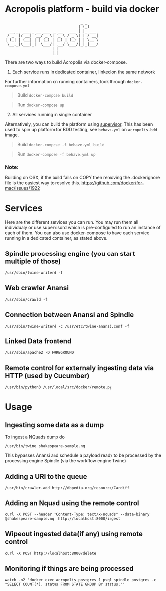 # Acropolis platform - build via docker

```
                                  _ _
                                 | (_)
  __ _  ___ _ __ ___  _ __   ___ | |_ ___
 / _` |/ __| '__/ _ \| '_ \ / _ \| | / __|
| (_| | (__| | | (_) | |_) | (_) | | \__ \
 \__,_|\___|_|  \___/| .__/ \___/|_|_|___/
                     | |
                     |_|
```


There are two ways to build Acropolis via docker-compose.

1. Each service runs in dedicated container, linked on the same network

For further information on running containers, look through `docker-compose.yml`

> Build
`docker-compose build`

> Run
`docker-compose up`

2. All services running in single container

Alternatively, you can build the platform using [supervisor](http://supervisord.org/introduction.html).
This has been used to spin up platform for BDD testing, see `behave.yml` on `acropolis-bdd` image.

> Build
`docker-compose -f behave.yml build`

> Run
`docker-compose -f behave.yml up`

### Note:
Building on OSX, if the build fails on COPY then removing the .dockerignore file is the easiest way to resolve this.
https://github.com/docker/for-mac/issues/1922

# Services

Here are the different services you can run. You may run them all individualy
or use supervisord which is pre-configured to run an instance of each of them.
You can also use docker-compose to have each service running in a dedicated
container, as stated above.

## Spindle processing engine (you can start multiple of those)
```
/usr/sbin/twine-writerd -f
```

## Web crawler Anansi
```
/usr/sbin/crawld -f
```

## Connection between Anansi and Spindle
```
/usr/sbin/twine-writerd -c /usr/etc/twine-anansi.conf -f
```

## Linked Data frontend
```
/usr/sbin/apache2 -D FOREGROUND
```

## Remote control for externaly ingesting data via HTTP (used by Cucumber)
```
/usr/bin/python3 /usr/local/src/docker/remote.py
```

# Usage

## Ingesting some data as a dump
To ingest a NQuads dump do
```
/usr/bin/twine shakespeare-sample.nq
```
This bypasses Anansi and schedule a payload ready to be processed by the
processing engine Spindle (via the workflow engine Twine)

## Adding a URI to the queue
```
/usr/bin/crawler-add http://dbpedia.org/resource/Cardiff
```

## Adding an Nquad using the remote control
```
curl -X POST --header "Content-Type: text/x-nquads" --data-binary @shakespeare-sample.nq  http://localhost:8000/ingest
```

## Wipeout ingested data(if any) using remote control
```
curl -X POST http://localhost:8000/delete
```

## Monitoring if things are being processed
```
watch -n2 'docker exec acropolis_postgres_1 psql spindle postgres -c "SELECT COUNT(*), status FROM STATE GROUP BY status;"'
```
